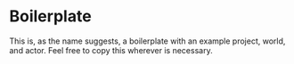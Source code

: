 # Boilerplate
This is, as the name suggests, a boilerplate with an example project, world, and actor.
Feel free to copy this wherever is necessary.